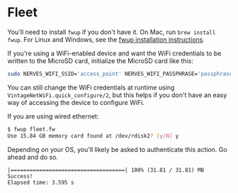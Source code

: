 # Fleet

You'll need to install `fwup` if you don't have it. On Mac, run `brew install
fwup`. For Linux and Windows, see the [fwup installation
instructions](https://github.com/fwup-home/fwup#installing).

If you're using a WiFi-enabled device and want the WiFi credentials to be
written to the MicroSD card, initialize the MicroSD card like this:

```sh
sudo NERVES_WIFI_SSID='access_point' NERVES_WIFI_PASSPHRASE='passphrase' fwup fleet.fw
```

You can still change the WiFi credentials at runtime using
`VintageNetWiFi.quick_configure/2`, but this helps if you don't have an easy way of
accessing the device to configure WiFi.

If you are using wired ethernet:

```sh
$ fwup fleet.fw
Use 15.84 GB memory card found at /dev/rdisk2? [y/N] y
```

Depending on your OS, you'll likely be asked to authenticate this action. Go
ahead and do so.

```console
|====================================| 100% (31.81 / 31.81) MB
Success!
Elapsed time: 3.595 s
```

